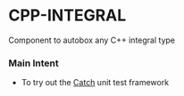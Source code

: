 CPP-INTEGRAL
============
Component to autobox any C++ integral type

### Main Intent
* To try out the <a href="https://github.com/philsquared/Catch">Catch</a> unit test framework
